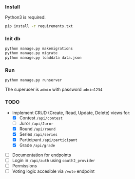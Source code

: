 
### Install
Python3 is required.  
```sh
pip install -r requirements.txt
```

### Init db
```sh
python manage.py makemigrations
python manage.py migrate
python manage.py loaddata data.json
```

### Run

```sh
python manage.py runserver
```
The superuser is `admin` with password `admin1234`


### TODO
 - Implement CRUD (Create, Read, Update, Delete) views for:
	 - [x] Contest `/api/contest`
	 - [ ] Juror `/api/Juror`
	 - [x] Round `/api/round`
	 - [x] Series `/api/series`
	 - [x] Participant `/api/participant`
	 - [x] Grade `/api/grade`
 - [ ] Documentation for endpoints
 - [ ] Login in `/api/auth` using `oauth2_provider`
 - [ ] Permissions
 - [ ] Voting logic accesible via `/vote` endpoint
